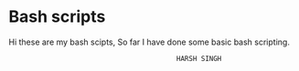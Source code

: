 <h1>Bash scripts</h1>
Hi these are my bash scipts,
So far I have done some basic bash scripting.

                                             HARSH SINGH 
                
